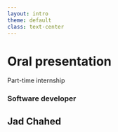 ```yaml
---
layout: intro
theme: default
class: text-center
---
```


# Oral presentation

Part-time internship

### Software developer

<div class="mb-5"></div>

## Jad Chahed

<div class="py-20"></div>
